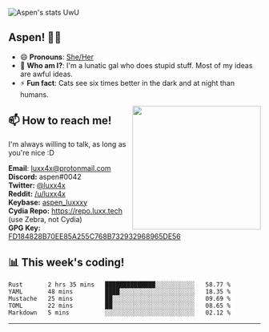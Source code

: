 ![Aspen's stats UwU](https://github-readme-stats.vercel.app/api?username=aspenluxxxy&show_icons=true&theme=onedark)

## Aspen! 🏳️‍⚧️

 - 😄 **Pronouns**: [She/Her](https://www.mypronouns.org/she-her)
 - 👩 **Who am I?**: I'm a lunatic gal who does stupid stuff. Most of my ideas are awful ideas.  
 - ⚡ **Fun fact**: <!--START_SECTION:catfact-->Cats see six times better in the dark and at night than humans.<!--END_SECTION:catfact-->
 
<img align="right" src="https://raw.githubusercontent.com/aspenluxxxy/aspenluxxxy/master/crab.jpg" width="256px" height="247px" />  

## 📫 How to reach me!
I'm always willing to talk, as long as you're nice :D

**Email**: luxx4x@protonmail.com  
**Discord:** aspen#0042  
**Twitter:** [@luxx4x](https://twitter.com/luxx4x)  
**Reddit:** [/u/luxx4x](https://reddit.com/user/luxx4x/)  
**Keybase:** [aspen_luxxxy](https://keybase.io/aspen_luxxxy)  
**Cydia Repo:** https://repo.luxx.tech (use Zebra, not Cydia)  
**GPG Key:** [FD184828B70EE85A255C768B732932968965DE56](https://aspenuwu.me/aspen-public.asc)

## 📊 **This week's coding!**
<!--START_SECTION:waka-->
```text
Rust       2 hrs 35 mins   ██████████████░░░░░░░░░░░   58.77 % 
YAML       48 mins         ████░░░░░░░░░░░░░░░░░░░░░   18.35 % 
Mustache   25 mins         ██░░░░░░░░░░░░░░░░░░░░░░░   09.69 % 
TOML       22 mins         ██░░░░░░░░░░░░░░░░░░░░░░░   08.65 % 
Markdown   5 mins          ░░░░░░░░░░░░░░░░░░░░░░░░░   02.12 %
```
<!--END_SECTION:waka-->

-------
